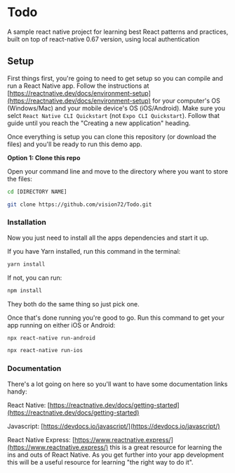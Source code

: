 # Todo
A sample react native project for learning best React patterns and practices, built on top of react-native 0.67 version, using local authentication

## Setup

First things first, you're going to need to get setup so you can compile and run a React Native app. Follow the instructions
at [https://reactnative.dev/docs/environment-setup](https://reactnative.dev/docs/environment-setup) for your computer's OS (Windows/Mac)
and your mobile device's OS (iOS/Android). Make sure you selct `React Native CLI Quickstart` (not `Expo CLI Quickstart`). Follow that
guide until you reach the "Creating a new application" heading.

Once everything is setup you can clone this repository (or download the files) and you'll be ready to run this demo app.

**Option 1: Clone this repo**

Open your command line and move to the directory where you want to store the files:
```sh
cd [DIRECTORY NAME]

git clone https://github.com/vision72/Todo.git
```


### Installation

Now you just need to install all the apps dependencies and start it up.

If you have Yarn installed, run this command in the terminal:

```sh
yarn install
```

If not, you can run:

```sh
npm install
```

They both do the same thing so just pick one.

Once that's done running you're good to go. Run this command to get your app running on either iOS or Android:

```sh
npx react-native run-android

npx react-native run-ios
```


### Documentation

There's a lot going on here so you'll want to have some documentation links handy:

React Native: [https://reactnative.dev/docs/getting-started](https://reactnative.dev/docs/getting-started)

Javascript: [https://devdocs.io/javascript/](https://devdocs.io/javascript/)

React Native Express: [https://www.reactnative.express/](https://www.reactnative.express/) this is a great resource for learning the ins and
outs of React Native. As you get further into your app development this will be a useful resource for learning "the right way to do it".
